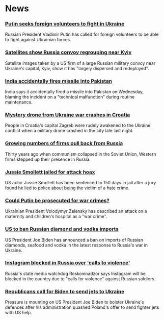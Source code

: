 # News
### [Putin seeks foreign volunteers to fight in Ukraine](https://www.bbc.com/news/world-europe-60705486)
Russian President Vladimir Putin has called for foreign volunteers to be able to fight against Ukrainian forces.
### [Satellites show Russia convoy regrouping near Kyiv](https://www.bbc.com/news/world-europe-60702464)
Satellite images taken by a US firm of a large Russian military convoy near Ukraine's capital, Kyiv, show it has "largely dispersed and redeployed".
### [India accidentally fires missile into Pakistan](https://www.bbc.com/news/world-asia-india-60711653)
India says it accidentally fired a missile into Pakistan on Wednesday, blaming the incident on a "technical malfunction" during routine maintenance.
### [Mystery drone from Ukraine war crashes in Croatia](https://www.bbc.com/news/world-europe-60709952)
People in Croatia's capital Zagreb were rudely awakened to the Ukraine conflict when a military drone crashed in the city late last night.
### [Growing numbers of firms pull back from Russia](https://www.bbc.com/news/business-60571133)
Thirty years ago when communism collapsed in the Soviet Union, Western firms stepped up their presence in Russia. 
### [Jussie Smollett jailed for attack hoax](https://www.bbc.com/news/world-us-canada-60695975)
US actor Jussie Smollett has been sentenced to 150 days in jail after a jury found he lied to police about being the victim of a hate crime.
### [Could Putin be prosecuted for war crimes?](https://www.bbc.com/news/world-60690688)
Ukrainian President Volodymyr Zelensky has described an attack on a maternity and children's hospital as a "war crime". 
### [US to ban Russian diamond and vodka imports](https://www.bbc.com/news/business-60712902)
US President Joe Biden has announced a ban on imports of Russian diamonds, seafood and vodka in the latest response to Russia's war in Ukraine.
### [Instagram blocked in Russia over 'calls to violence'](https://www.bbc.com/news/technology-60709208)
Russia's state media watchdog Roskomnadzor says Instagram will be blocked in the country due to "calls for violence" against Russian soldiers.
### [Republicans call for Biden to send jets to Ukraine](https://www.bbc.com/news/60710226)
Pressure is mounting on US President Joe Biden to bolster Ukraine's defences after his administration quashed Poland's offer to send fighter jets with US help.
